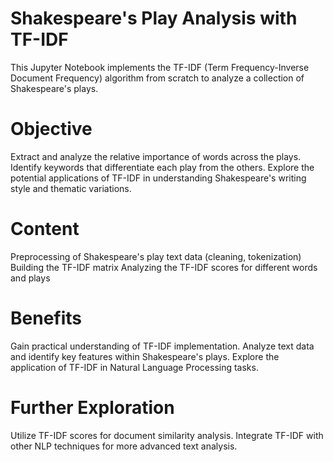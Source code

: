# Shakespeare's Play Analysis with TF-IDF 
This Jupyter Notebook implements the TF-IDF (Term Frequency-Inverse Document Frequency) algorithm from scratch to analyze a collection of Shakespeare's plays.

# Objective

Extract and analyze the relative importance of words across the plays.
Identify keywords that differentiate each play from the others.
Explore the potential applications of TF-IDF in understanding Shakespeare's writing style and thematic variations.
# Content

Preprocessing of Shakespeare's play text data (cleaning, tokenization)
Building the TF-IDF matrix
Analyzing the TF-IDF scores for different words and plays
# Benefits

Gain practical understanding of TF-IDF implementation.
Analyze text data and identify key features within Shakespeare's plays.
Explore the application of TF-IDF in Natural Language Processing tasks.
# Further Exploration

Utilize TF-IDF scores for document similarity analysis.
Integrate TF-IDF with other NLP techniques for more advanced text analysis.

